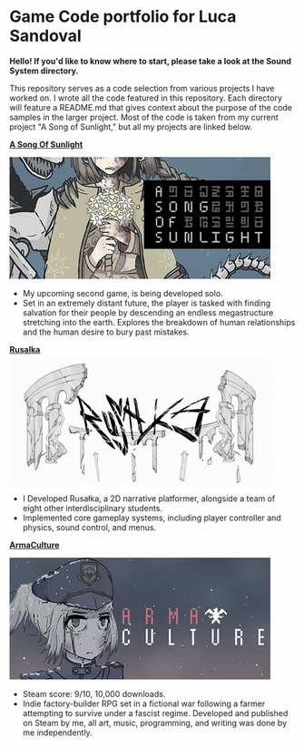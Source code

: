 # Game Code portfolio for Luca Sandoval

**Hello! If you'd like to know where to start, please take a look at the Sound System directory.**

This repository serves as a code selection from various projects I have worked on. I wrote all the code featured in this repository. Each directory will feature a README.md that gives context about the purpose of the 
code samples in the larger project. Most of the code is taken from my current project "A Song of Sunlight," but all my projects are linked below.

**[A Song Of Sunlight](https://store.steampowered.com/app/2263250/A_Song_Of_Sunlight/?curator_clanid=42575477)**

![ASOS Logo](img/aug23_header_capsule.png)

- My upcoming second game, is being developed solo. 
- Set in an extremely distant future, the player is tasked with finding salvation for their people by descending an endless megastructure stretching into the earth. Explores the breakdown of human relationships and the human desire to bury past mistakes.

**[Rusalka](https://ragefordragons.itch.io/rusalka)**

![Rusalka Logo](img/rusalka_capsule.png)

- I Developed Rusałka, a 2D narrative platformer, alongside a team of eight other interdisciplinary students. 
- Implemented core gameplay systems, including player controller and physics, sound control, and menus.

**[ArmaCulture](https://store.steampowered.com/app/1617190/ArmaCulture/?curator_clanid=42575477)**

![AC Logo](img/ac_header.png)

- Steam score: 9/10, 10,000 downloads. 
- Indie factory-builder RPG set in a fictional war following a farmer attempting to survive under a fascist regime. Developed and published on Steam by me, all art, music, programming, and writing was done by me independently.
